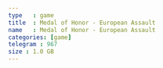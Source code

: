 ```yaml
---
type   : game
title  : Medal of Honor - European Assault
name   : Medal of Honor - European Assault
categories: [game]
telegram : 967
size : 1.0 GB
---
```



